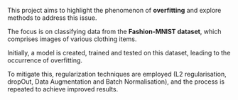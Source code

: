 This project aims to highlight the phenomenon of **overfitting** and explore methods to address this issue. 

The focus is on classifying data from the **Fashion-MNIST dataset**, which comprises images of various clothing items. 

Initially, a model is created, trained and tested on this dataset, leading to the occurrence of overfitting. 

To mitigate this, regularization techniques are employed (L2 regularisation, dropOut, Data Augmentation and Batch Normalisation), and the process is repeated to achieve improved results.
